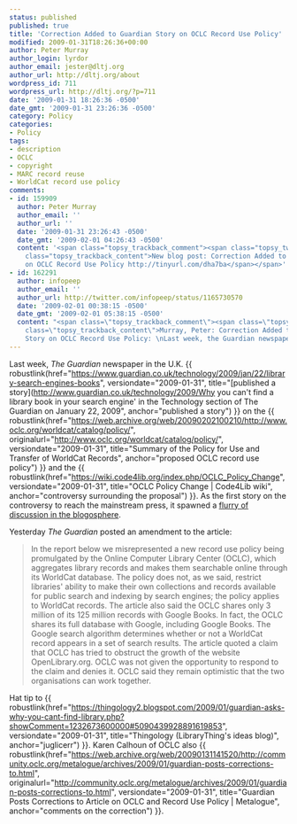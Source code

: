 ```yaml
---
status: published
published: true
title: 'Correction Added to Guardian Story on OCLC Record Use Policy'
modified: 2009-01-31T18:26:36+00:00
author: Peter Murray
author_login: lyrdor
author_email: jester@dltj.org
author_url: http://dltj.org/about
wordpress_id: 711
wordpress_url: http://dltj.org/?p=711
date: '2009-01-31 18:26:36 -0500'
date_gmt: '2009-01-31 23:26:36 -0500'
category: Policy
categories:
- Policy
tags:
- description
- OCLC
- copyright
- MARC record reuse
- WorldCat record use policy
comments:
- id: 159909
  author: Peter Murray
  author_email: ''
  author_url: ''
  date: '2009-01-31 23:26:43 -0500'
  date_gmt: '2009-02-01 04:26:43 -0500'
  content: '<span class="topsy_trackback_comment"><span class="topsy_twitter_username"><span
    class="topsy_trackback_content">New blog post: Correction Added to Guardian Story
    on OCLC Record Use Policy http://tinyurl.com/dha7ba</span></span>'
- id: 162291
  author: infopeep
  author_email: ''
  author_url: http://twitter.com/infopeep/status/1165730570
  date: '2009-02-01 00:38:15 -0500'
  date_gmt: '2009-02-01 05:38:15 -0500'
  content: "<span class=\"topsy_trackback_comment\"><span class=\"topsy_twitter_username\"><span
    class=\"topsy_trackback_content\">Murray, Peter: Correction Added to Guardian
    Story on OCLC Record Use Policy: \nLast week, the Guardian newspaper .. http://snipurl.com/b2wew</span></span>"
---
```

Last week, _The Guardian_ newspaper in the U.K. {{ robustlink(href="https://www.guardian.co.uk/technology/2009/jan/22/library-search-engines-books", versiondate="2009-01-31", title="[published a story](http://www.guardian.co.uk/technology/2009/Why you can't find a library book in your search engine' in the Technology section of The Guardian on January 22, 2009", anchor="published a story") }} on the {{ robustlink(href="https://web.archive.org/web/20090202100210/http://www.oclc.org/worldcat/catalog/policy/", originalurl="http://www.oclc.org/worldcat/catalog/policy/", versiondate="2009-01-31", title="Summary of the Policy for Use and Transfer of WorldCat Records", anchor="proposed OCLC record use policy") }} and the {{ robustlink(href="https://wiki.code4lib.org/index.php/OCLC_Policy_Change", versiondate="2009-01-31", title="OCLC Policy Change | Code4Lib wiki", anchor="controversy surrounding the proposal") }}. As the first story on the controversy to reach the mainstream press, it spawned a [flurry of discussion in the blogosphere](http://blogsearch.google.com/blogsearch?hl=en&ie=UTF-8&q=http%3A%2F%2Fwww.guardian.co.uk%2Ftechnology%2F2009%2Fjan%2F22%2Flibrary-search-engines-books&btnG=Search+Blogs "Google blog search for the Guardian article").

Yesterday _The Guardian_ posted an amendment to the article:

> In the report below we misrepresented a new record use policy being promulgated by the Online Computer Library Center (OCLC), which aggregates library records and makes them searchable online through its WorldCat database. The policy does not, as we said, restrict libraries' ability to make their own collections and records available for public search and indexing by search engines; the policy applies to WorldCat records. The article also said the OCLC shares only 3 million of its 125 million records with Google Books. In fact, the OCLC shares its full database with Google, including Google Books. The Google search algorithm determines whether or not a WorldCat record appears in a set of search results. The article quoted a claim that OCLC has tried to obstruct the growth of the website OpenLibrary.org. OCLC was not given the opportunity to respond to the claim and denies it. OCLC said they remain optimistic that the two organisations can work together.

Hat tip to {{ robustlink(href="https://thingology2.blogspot.com/2009/01/guardian-asks-why-you-cant-find-library.php?showComment=1232673600000#5090439928891619853", versiondate="2009-01-31", title="Thingology (LibraryThing's ideas blog)", anchor="juglicerr") }}. Karen Calhoun of OCLC also {{ robustlink(href="https://web.archive.org/web/20090131141520/http://community.oclc.org/metalogue/archives/2009/01/guardian-posts-corrections-to.html", originalurl="http://community.oclc.org/metalogue/archives/2009/01/guardian-posts-corrections-to.html", versiondate="2009-01-31", title="Guardian Posts Corrections to Article on OCLC and Record Use Policy | Metalogue", anchor="comments on the correction") }}.
